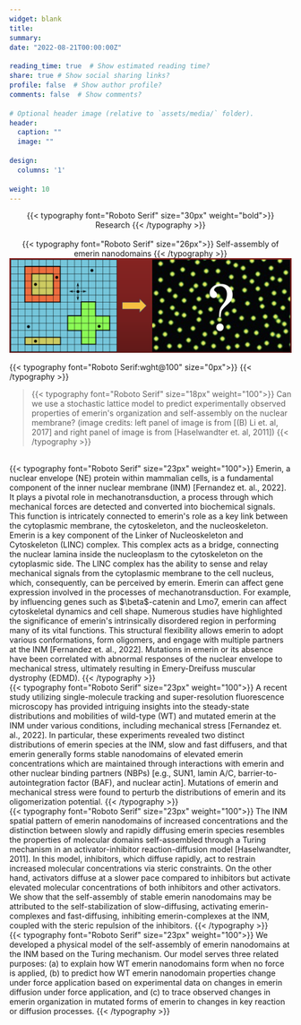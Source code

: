 ```yaml
---
widget: blank
title:
summary:
date: "2022-08-21T00:00:00Z"

reading_time: true  # Show estimated reading time?
share: true # Show social sharing links?
profile: false  # Show author profile?
comments: false  # Show comments?

# Optional header image (relative to `assets/media/` folder).
header:
  caption: ""
  image: ""

design:
  columns: '1'

weight: 10
---
```

<center>
{{< typography font="Roboto Serif" size="30px" weight="bold">}}
  Research
{{< /typography >}}
</center>
<br>
<center>
{{< typography font="Roboto Serif" size="26px">}}
  Self-assembly of emerin nanodomains
{{< /typography >}}
</center>
<img src="StochasticLatticeModel_ProteinDomains.png">

{{< typography font="Roboto Serif:wght@100" size="0px">}}
{{< /typography >}}
> {{< typography font="Roboto Serif" size="18px" weight="100">}}
    Can we use a stochastic lattice model to predict experimentally observed properties of emerin's organization and self-assembly on the nuclear membrane? (image credits: left panel of image is from [(B) Li et. al, 2017] and right panel of image is from [Haselwandter et. al, 2011])
  {{< /typography >}}

<br>
{{< typography font="Roboto Serif" size="23px" weight="100">}}
  Emerin, a nuclear envelope (NE) protein within mammalian cells, is a fundamental component of the inner nuclear membrane (INM) [Fernandez et. al., 2022]. It plays a pivotal role in mechanotransduction, a process through which mechanical forces are detected and converted into biochemical signals. This function is intricately connected to emerin's role as a key link between the cytoplasmic membrane, the cytoskeleton, and the nucleoskeleton. Emerin is a key component of the Linker of Nucleoskeleton and Cytoskeleton (LINC) complex. This complex acts as a bridge, connecting the nuclear lamina inside the nucleoplasm to the cytoskeleton on the cytoplasmic side. The LINC complex has the ability to sense and relay mechanical signals from the cytoplasmic membrane to the cell nucleus, which, consequently, can be perceived by emerin. Emerin can affect gene expression involved in the processes of mechanotransduction. For example, by influencing genes such as $\beta$-catenin and Lmo7, emerin can affect cytoskeletal dynamics and cell shape. Numerous studies have highlighted the significance of emerin's intrinsically disordered region in performing many of its vital functions. This structural flexibility allows emerin to adopt various conformations, form oligomers, and engage with multiple partners at the INM [Fernandez et. al., 2022]. Mutations in emerin or its absence have been correlated with abnormal responses of the nuclear envelope to mechanical stress, ultimately resulting in Emery-Dreifuss muscular dystrophy (EDMD).
{{< /typography >}}
  <br>
{{< typography font="Roboto Serif" size="23px" weight="100">}} 
  A recent study utilizing single-molecule tracking and super-resolution fluorescence microscopy has provided intriguing insights into the steady-state distributions and mobilities of wild-type (WT) and mutated emerin at the INM under various conditions, including mechanical stress [Fernandez et. al., 2022]. In particular, these experiments revealed two distinct distributions of emerin species at the INM, slow and fast diffusers, and that emerin generally forms stable nanodomains of elevated emerin concentrations which are maintained through interactions with emerin and other nuclear binding partners (NBPs) [e.g., SUN1, lamin A/C, barrier-to-autointegration factor (BAF), and nuclear actin]. Mutations of emerin and mechanical stress were found to perturb the distributions of emerin and its oligomerization potential.
{{< /typography >}}
  <br>
{{< typography font="Roboto Serif" size="23px" weight="100">}} 
  The INM spatial pattern of emerin nanodomains of increased concentrations and the distinction between slowly and rapidly diffusing emerin species resembles the properties of molecular domains self-assembled through a Turing mechanism in an activator-inhibitor reaction-diffusion model [Haselwandter, 2011]. In this model, inhibitors, which diffuse rapidly, act to restrain increased molecular concentrations via steric constraints. On the other hand, activators diffuse at a slower pace compared to inhibitors but activate elevated molecular concentrations of both inhibitors and other activators. We show that the self-assembly of stable emerin nanodomains may be attributed to the self-stabilization of slow-diffusing, activating emerin-complexes and fast-diffusing, inhibiting emerin-complexes at the INM, coupled with the steric repulsion of the inhibitors. 
{{< /typography >}}
  <br>
{{< typography font="Roboto Serif" size="23px" weight="100">}} 
 We developed a physical model of the self-assembly of emerin nanodomains at the INM based on the Turing mechanism. Our model serves three related purposes: (a) to explain how WT emerin nanodomains form when no force is applied, (b) to predict how WT emerin nanodomain properties change under force application based on experimental data on changes in emerin diffusion under force application, and (c) to trace observed changes in emerin organization in mutated forms of emerin to changes in key reaction or diffusion processes. 
{{< /typography >}}
